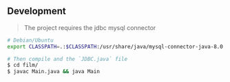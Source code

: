 ## Development

> The project requires the jdbc mysql connector

```sh
# Debian/Ubuntu
export CLASSPATH=.:$CLASSPATH:/usr/share/java/mysql-connector-java-8.0.19.jar:$(pwd)/lib/commons-lang3-3.9.jar

# Then compile and the `JDBC.java` file
$ cd film/
$ javac Main.java && java Main
```
